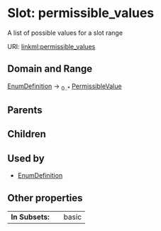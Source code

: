 
# Slot: permissible_values


A list of possible values for a slot range

URI: [linkml:permissible_values](https://w3id.org/linkml/permissible_values)


## Domain and Range

[EnumDefinition](EnumDefinition.md) &#8594;  <sub>0..\*</sub> [PermissibleValue](PermissibleValue.md)

## Parents


## Children


## Used by

 * [EnumDefinition](EnumDefinition.md)

## Other properties

|  |  |  |
| --- | --- | --- |
| **In Subsets:** | | basic |


